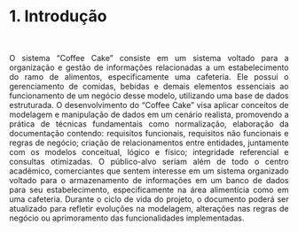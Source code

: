 # 1. Introdução

<br>

<p align="justify">O sistema “Coffee Cake” consiste em um sistema voltado para a organização e gestão de informações relacionadas a um estabelecimento do ramo de alimentos, especificamente uma cafeteria. Ele possui o gerenciamento de comidas, bebidas e demais elementos essenciais ao funcionamento de um negócio desse modelo, utilizando uma base de dados estruturada.
O desenvolvimento do “Coffee Cake” visa aplicar conceitos de modelagem e manipulação de dados em um cenário realista, promovendo a prática de técnicas fundamentais como normalização, elaboração da documentação contendo: requisitos funcionais, requisitos não funcionais e regras de negócio; criação de relacionamentos entre entidades, juntamente com os modelos conceitual, lógico e físico; integridade referencial e consultas otimizadas.
O público-alvo seriam além de todo o centro acadêmico, comerciantes que sentem interesse em um sistema organizado voltado para o armazenamento de informações em um banco de dados para seu estabelecimento, especificamente na área alimentícia como em uma cafeteria. Durante o ciclo de vida do projeto, o documento poderá ser atualizado para refletir evoluções na modelagem, alterações nas regras de negócio ou aprimoramento das funcionalidades implementadas.

<br>
<br>

